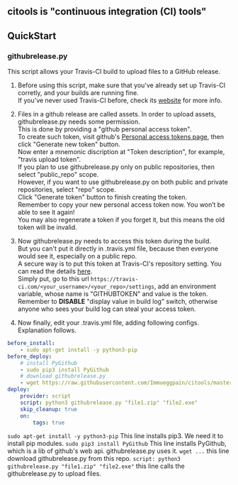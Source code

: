 ## citools is "continuous integration (CI) tools"

## QuickStart

### githubrelease.py
This script allows your Travis-CI build to upload files to a GitHub release.

1. Before using this script, make sure that you've already set up Travis-CI corretly, and your builds are running fine.  
If you've never used Travis-CI before, check its [website](https://docs.travis-ci.com/) for more info.

1. Files in a github release are called assets. In order to upload assets, githubrelease.py needs some permission.  
This is done by providing a "github personal access token".  
To create such token, visit github's [Personal access tokens page](https://github.com/settings/tokens), then click "Generate new token" button.  
Now enter a mnemonic discription at "Token description", for example, "travis upload token".  
If you plan to use githubrelease.py only on public repositories, then select "public_repo" scope.  
However, if you want to use githubrelease.py on both public and private repositories, select "repo" scope.  
Click "Generate token" button to finish creating the token.  
Remember to copy your new personal access token now. You won’t be able to see it again!  
You may also regenerate a token if you forget it, but this means the old token will be invalid.

1. Now githubrelease.py needs to access this token during the build.  
But you can't put it directly in .travis.yml file, because then everyone would see it, especially on a public repo.  
A secure way is to put this token at Travis-CI's repository setting. You can read the details [here](https://docs.travis-ci.com/user/environment-variables/#defining-variables-in-repository-settings).  
Simply put, go to this url `https://travis-ci.com/<your_username>/<your_repo>/settings`, add an environment variable, whose name is "GITHUBTOKEN" and value is the token.  
Remember to **DISABLE** "display value in build log" switch, otherwise anyone who sees your build log can steal your access token.

1. Now finally, edit your .travis.yml file, adding following configs. Explanation follows.
```yaml
before_install:
    - sudo apt-get install -y python3-pip
before_deploy:
    # install PyGithub
    - sudo pip3 install PyGithub
    # download githubrelease.py
    - wget https://raw.githubusercontent.com/Immueggpain/citools/master/githubrelease.py
deploy:
    provider: script
    script: python3 githubrelease.py "file1.zip" "file2.exe"
    skip_cleanup: true
    on:
        tags: true
```
`sudo apt-get install -y python3-pip` This line installs pip3. We need it to install pip modules.
`sudo pip3 install PyGithub` This line installs PyGithub, which is a lib of github's web api. githubrelease.py uses it.
`wget ...` this line download githubrelease.py from this repo.
`script: python3 githubrelease.py "file1.zip" "file2.exe"` this line calls the githubrelease.py to upload files.
